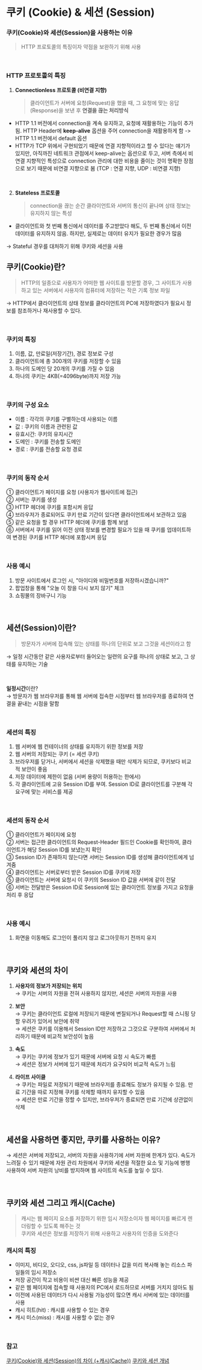 # 쿠키 (Cookie) & 세션 (Session)

### 쿠키(Cookie)와 세션(Session)을 사용하는 이유

> HTTP 프로토콜의 특징이자 약점을 보완하기 위해 사용

<br/>

### HTTP 프로토콜의 특징

1. **Connectionless 프로토콜 (비연결 지향)**

   > 클라이언트가 서버에 요청(Request)을 했을 때, 그 요청에 맞는 응답(Response)을 보낸 후 **연결을 끊는 처리방식**

- HTTP 1.1 버전에서 connection을 계속 유지하고, 요청에 재활용하는 기능이 추가됨. HTTP Header에 **keep-alive** 옵션을 주어 connection을 재활용하게 함 -> HTTP 1.1 버전에서 default 옵션
- HTTP가 TCP 위에서 구현되었기 때문에 연결 지향적이라고 할 수 있다는 얘기가 있지만, 아직까진 네트워크 관점에서 keep-alive는 옵션으로 두고, 서버 측에서 비연결 지향적인 특성으로 connection 관리에 대한 비용을 줄이는 것이 명확한 장점으로 보기 때문에 비연결 지향으로 봄 (TCP : 연결 지향, UDP : 비연결 지향)

<br/>

2. **Stateless 프로토콜**

   > connection을 끊는 순간 클라이언트와 서버의 통신이 끝나며 상태 정보는 유지하지 않는 특성

- 클라이언트와 첫 번째 통신에서 데이터를 주고받았다 해도, 두 번째 통신에서 이전 데이터를 유지하지 않음. 하지만, 실제로는 데이터 유지가 필요한 경우가 많음

&rarr; Stateful 경우를 대처하기 위해 쿠키와 세션을 사용

## 쿠키(Cookie)란?

> HTTP의 일종으로 사용자가 어떠한 웹 사이트를 방문할 경우, 그 사이트가 사용하고 있는 서버에서 사용자의 컴퓨터에 저장하는 작은 기록 정보 파일

&rarr; HTTP에서 클라이언트의 상태 정보를 클라이언트의 PC에 저장하였다가 필요시 정보를 참조하거나 재사용할 수 있다.

<br/>

### 쿠키의 특징

1. 이름, 값, 만료일(저장기간), 경로 정보로 구성
2. 클라이언트에 총 300개의 쿠키를 저장할 수 있음
3. 하나의 도메인 당 20개의 쿠키를 가질 수 있음
4. 하나의 쿠키는 4KB(=4096byte)까지 저장 가능

<br/>

### 쿠키의 구성 요소

- 이름 : 각각의 쿠키를 구별하는데 사용되는 이름
- 값 : 쿠키의 이름과 관련된 값
- 유효시간: 쿠키의 유지시간
- 도메인 : 쿠키를 전송할 도메인
- 경로 : 쿠키를 전송할 요청 경로

<br/>

### 쿠키의 동작 순서

① 클라이언트가 페이지를 요청 (사용자가 웹사이트에 접근)<br/>
② 서버는 쿠키를 생성<br/>
③ HTTP 헤더에 쿠키를 포함시켜 응답<br/>
④ 브라우저가 종료되어도 쿠키 만료 기간이 있다면 클라이언트에서 보관하고 있음<br/>
⑤ 같은 요청을 할 경우 HTTP 헤더에 쿠키를 함께 보냄<br/>
⑥ 서버에서 쿠키를 읽어 이전 상태 정보를 변경할 필요가 있을 때 쿠키를 업데이트하여 변경된 쿠키를 HTTP 헤더에 포함시켜 응답

<br/>

### 사용 예시

1. 방문 사이트에서 로그인 시, "아이디와 비밀번호를 저장하시겠습니까?"
2. 팝업창을 통해 "오늘 이 창을 다시 보지 않기" 체크
3. 쇼핑몰의 장바구니 기능

<br/>

## 세션(Session)이란?

> 방문자가 서버에 접속해 있는 상태를 하나의 단위로 보고 그것을 세션이라고 함

&rarr; 일정 시간동안 같은 사용자로부터 들어오는 일련의 요구를 하나의 상태로 보고, 그 상태를 유지하는 기술

<br/>

**일정시간**이란?
<br/>
&rarr; 방문자가 웹 브라우저를 통해 웹 서버에 접속한 시점부터 웹 브라우저를 종료하여 연결을 끝내는 시점을 말함

<br/>

### 세션의 특징

1. 웹 서버에 웹 컨테이너의 상태를 유지하기 위한 정보를 저장
2. 웹 서버의 저장되는 쿠키 (= 세션 쿠키)
3. 브라우저를 닫거나, 서버에서 세션을 삭제했을 때만 삭제가 되므로, 쿠키보다 비교적 보안이 좋음
4. 저장 데이터에 제한이 없음 (서버 용량이 허용하는 한에서)
5. 각 클라이언트에 고유 Session ID를 부여. Session ID로 클라이언트를 구분해 각 요구에 맞는 서비스를 제공

<br/>

### 세션의 동작 순서

① 클라이언트가 페이지에 요청 <br/>
② 서버는 접근한 클라이언트의 Request-Header 필드인 Cookie를 확인하여, 클라이언트가 해당 Session ID를 보냈는지 확인<br/>
③ Session ID가 존재하지 않는다면 서버는 Session ID를 생성해 클라이언트에게 넘겨줌<br/>
④ 클라이언트는 서버로부터 받은 Session ID를 쿠키에 저장<br/>
⑤ 클라이언트는 서버에 요청시 이 쿠키의 Session ID 값을 서버에 같이 전달<br/>
⑥ 서버는 전달받은 Session ID로 Session에 있는 클라이언트 정보를 가지고 요청을 처리 후 응답

<br/>

### 사용 예시

1. 화면을 이동해도 로그인이 풀리지 않고 로그아웃하기 전까지 유지

<br/>

## 쿠키와 세션의 차이

1. **사용자의 정보가 저장되는 위치**
   <br/>
   &rarr; 쿠키는 서버의 자원을 전혀 사용하지 않지만, 세션은 서버의 자원을 사용
   <br/>
2. **보안**
   <br/>
   &rarr; 쿠키는 클라이언트 로컬에 저장되기 때문에 변질되거나 Request할 때 스니핑 당할 우려가 있어서 보안에 취약<br/>
   &rarr; 세션은 쿠키를 이용해서 Session ID만 저장하고 그것으로 구분하여 서버에서 처리하기 때문에 비교적 보안성이 높음
   <br/>

3. **속도**
   <br/>
   &rarr; 쿠키는 쿠키에 정보가 있기 때문에 서버에 요청 시 속도가 빠름<br/>
   &rarr; 세션은 정보가 서버에 있기 때문에 처리가 요구되어 비교적 속도가 느림
   <br/>

4. **라이프 사이클**
   <br/>
   &rarr; 쿠키는 파일로 저장되기 때문에 브라우저를 종료해도 정보가 유지될 수 있음. 만료 기간을 따로 지정해 쿠키를 삭제할 때까지 유지할 수 있음<br/>
   &rarr; 세션은 만료 기간을 정할 수 있지만, 브라우저가 종료되면 만료 기간에 상관없이 삭제

<br/>

## 세션을 사용하면 좋지만, 쿠키를 사용하는 이유?

&rarr; 세션은 서버에 저장되고, 서버의 자원을 사용하기에 서버 자원에 한계가 있다. 속도가 느려질 수 있기 때문에 자원 관리 차원에서 쿠키와 세션을 적절한 요소 및 기능에 병행 사용하여 서버 자원의 낭비를 방지하며 웹 사이트의 속도를 높일 수 있다.

<br/>

## 쿠키와 세션 그리고 캐시(Cache)

> 캐시는 웹 페이지 요소를 저장하기 위한 임시 저장소이자 웹 페이지를 빠르게 렌더링할 수 있도록 해주는 것<br/>
> 쿠키와 세션은 정보를 저장하기 위해 사용하고 사용자의 인증을 도와준다
> <br/>

### 캐시의 특징

- 이미지, 비디오, 오디오, css, js파일 등 데이터나 값을 미리 복사해 놓는 리소스 파일들의 임시 저장소
- 저장 공간이 작고 비용이 비싼 대신 빠른 성능을 제공
- 같은 웹 페이지에 접속할 때 사용자의 PC에서 로드하므로 서버를 거치지 않아도 됨
- 이전에 사용된 데이터가 다시 사용될 가능성이 많으면 캐시 서버에 있는 데이터를 사용
- 캐시 히트(hit) : 캐시를 사용할 수 있는 경우
- 캐시 미스(miss) : 캐시를 사용할 수 없는 경우

<br/>

### 참고

[쿠키(Cookie)와 세션(Session)의 차이 (+캐시(Cache))](https://dev-coco.tistory.com/61)
[쿠키와 세션 개념](https://interconnection.tistory.com/74)
